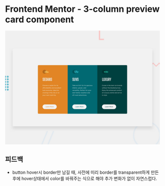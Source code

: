 # Frontend Mentor - 3-column preview card component

![Design preview for the 3-column preview card component coding challenge](./design/desktop-preview.jpg)

## 피드백

- button hover시 border만 남길 때, 사전에 미리 border를 transparent하게 만든 후에 hover상태에서 color를 바꿔주는 식으로 해야 추가 변화가 없이 자연스럽다.
